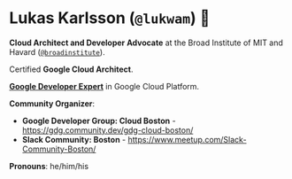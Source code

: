 # Lukas Karlsson (`@lukwam`) 👋

**Cloud Architect and Developer Advocate** at the Broad Institute of MIT and Havard ([`@broadinstitute`](https://broadinstitute.org/)).

Certified **Google Cloud Architect**.

**[Google Developer Expert](https://developers.google.com/community/experts/directory/profile/profile-lukas-karlsson)** in Google Cloud Platform.

**Community Organizer**:

* **Google Developer Group: Cloud Boston** - https://gdg.community.dev/gdg-cloud-boston/
* **Slack Community: Boston** - https://www.meetup.com/Slack-Community-Boston/

**Pronouns**: he/him/his

<!--
**lukwam/lukwam** is a ✨ _special_ ✨ repository because its `README.md` (this file) appears on your GitHub profile.

Here are some ideas to get you started:

- 🔭 I’m currently working on ...
- 🌱 I’m currently learning ...
- 👯 I’m looking to collaborate on ...
- 🤔 I’m looking for help with ...
- 💬 Ask me about ...
- 📫 How to reach me: ...
- 😄 Pronouns: ...
- ⚡ Fun fact: ...
-->
